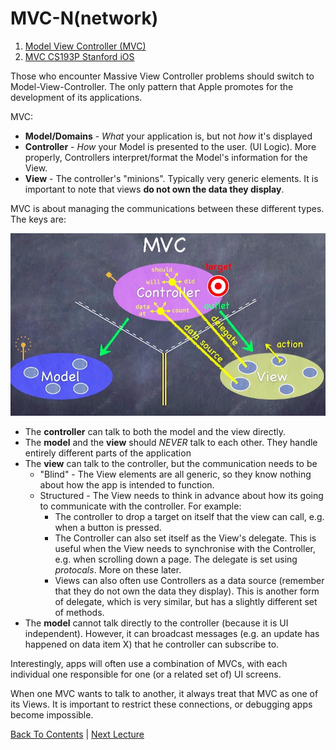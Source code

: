 # MVC-N(network)

1. [Model View Controller (MVC)](https://daddycoding.com/2021/06/07/model-view-controller-mvc/)
2. [MVC CS193P Stanford iOS](https://github.com/eldaroid/CS193P-Stanford-iOS-lectures/blob/master/Lecture%202%20-%20MVC/Lecture%202%20-%20MVC.md)

Those who encounter Massive View Controller problems should switch to Model-View-Controller. The only pattern that Apple promotes for the development of its applications.

MVC:

* **Model/Domains** - *What* your application is, but not *how* it's displayed
* **Controller** - *How* your Model is presented to the user. (UI Logic). More properly, Controllers interpret/format the Model's information for the View.
* **View** - The controller's "minions". Typically very generic elements. It is important to note that views **do not own the data they display**.

MVC is about managing the communications between these different types. The keys are:

![alt text](https://github.com/eldaroid/pictures/blob/master/Swift/MVC.jpg?raw=true)

* The **controller** can talk to both the model and the view directly.
* The **model** and the **view** should *NEVER* talk to each other. They handle entirely different parts of the application
* The **view** can talk to the controller, but the communication needs to be 
    * "Blind" - The View elements are all generic, so they know nothing about how the app is intended to function.
    * Structured - The View needs to think in advance about how its going to communicate with the controller. For example:
      *  The controller to drop a target on itself that the view can call, e.g. when a button is pressed.
      *  The Controller can also set itself as the View's delegate. This is useful when the View needs to synchronise with the Controller, e.g. when scrolling down a page. The delegate is set using *protocals*. More on these later.
      *  Views can also often use Controllers as a data source (remember that they do not own the data they display). This is another form of delegate, which is very similar, but has a slightly different set of methods.
 *  The **model** cannot talk directly to the controller (because it is UI independent). However, it can broadcast messages (e.g. an update has happened on data item X) that he controller can subscribe to.

Interestingly, apps will often use a combination of MVCs, with each individual one responsible for one (or a related set of) UI screens.

When one MVC wants to talk to another, it always treat that MVC as one of its Views. It is important to restrict these connections, or debugging apps become impossible.

[Back To Contents](https://github.com/eldaroid/iOSWiki) |  [Next Lecture](./MVVM.md)